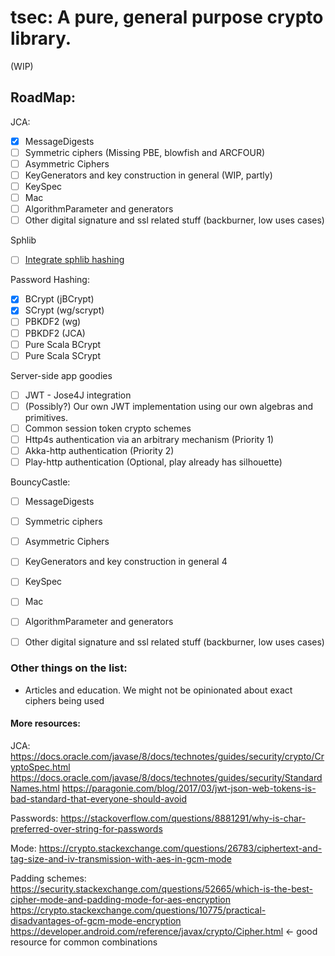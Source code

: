# tsec: A pure, general purpose crypto library.

(WIP)

## RoadMap:

JCA:
- [x] MessageDigests
- [ ] Symmetric ciphers (Missing PBE, blowfish and ARCFOUR)
- [ ] Asymmetric Ciphers
- [ ] KeyGenerators and key construction in general (WIP, partly)
- [ ] KeySpec
- [ ] Mac
- [ ] AlgorithmParameter and generators
- [ ] Other digital signature and ssl related stuff (backburner, low uses cases)

Sphlib
- [ ] [Integrate sphlib hashing](http://www.saphir2.com/sphlib/)

Password Hashing:
- [x] BCrypt (jBCrypt)
- [x] SCrypt (wg/scrypt)
- [ ] PBKDF2 (wg)
- [ ] PBKDF2 (JCA)
- [ ] Pure Scala BCrypt
- [ ] Pure Scala SCrypt

Server-side app goodies
- [ ] JWT - Jose4J integration
- [ ] (Possibly?) Our own JWT implementation using our own algebras and primitives.
- [ ] Common session token crypto schemes
- [ ] Http4s authentication via an arbitrary mechanism (Priority 1)
- [ ] Akka-http authentication (Priority 2)
- [ ] Play-http authentication (Optional, play already has silhouette)

BouncyCastle:
- [ ] MessageDigests
- [ ] Symmetric ciphers
- [ ] Asymmetric Ciphers
- [ ] KeyGenerators and key construction in general 4
- [ ] KeySpec
- [ ] Mac
- [ ] AlgorithmParameter and generators
- [ ] Other digital signature and ssl related stuff (backburner, low uses cases)


### Other things on the list:
- Articles and education. We might not be opinionated about exact ciphers being used


#### More resources:


 JCA: https://docs.oracle.com/javase/8/docs/technotes/guides/security/crypto/CryptoSpec.html
 https://docs.oracle.com/javase/8/docs/technotes/guides/security/StandardNames.html
 https://paragonie.com/blog/2017/03/jwt-json-web-tokens-is-bad-standard-that-everyone-should-avoid
 
 Passwords:
 https://stackoverflow.com/questions/8881291/why-is-char-preferred-over-string-for-passwords
 
 Mode:
 https://crypto.stackexchange.com/questions/26783/ciphertext-and-tag-size-and-iv-transmission-with-aes-in-gcm-mode
 

Padding schemes: 
  https://security.stackexchange.com/questions/52665/which-is-the-best-cipher-mode-and-padding-mode-for-aes-encryption
  https://crypto.stackexchange.com/questions/10775/practical-disadvantages-of-gcm-mode-encryption
  https://developer.android.com/reference/javax/crypto/Cipher.html <- good resource for common combinations